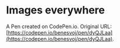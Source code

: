 # Images everywhere

A Pen created on CodePen.io. Original URL: [https://codepen.io/benesvoj/pen/dyQJLaa](https://codepen.io/benesvoj/pen/dyQJLaa).

